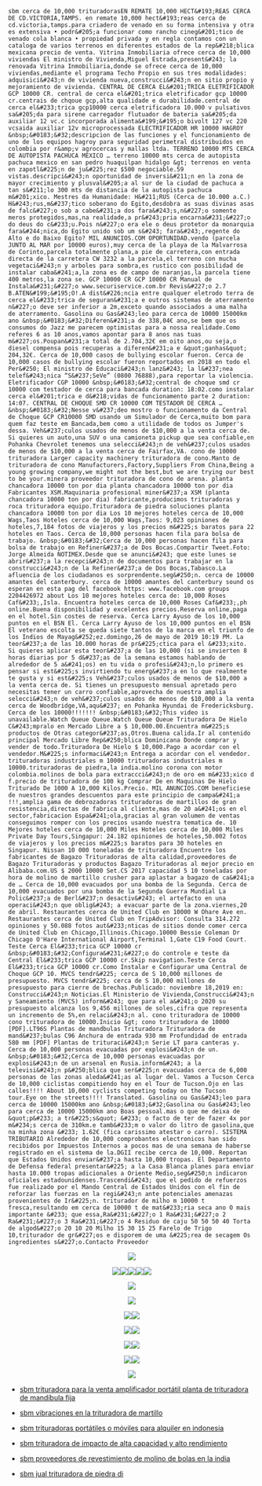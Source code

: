 
```
sbm cerca de 10,000 trituradorasEN REMATE 10,000 HECT&#193;REAS CERCA DE CD.VICTORIA,TAMPS. en remate 10,000 hect&#193;reas cerca de cd.victoria,tamps.para criadero de venado en su forma intensiva y otra es extensiva • podr&#205;a funcionar como rancho cineg&#201;tico de venado cola blanca • propiedad privada y en regla contamos con un cataloga de varios terrenos en diferentes estados de la rep&#218;blica mexicana precio de venta. Vitrina Inmobiliaria ofrece cerca de 10,000 viviendas El ministro de Vivienda,Miguel Estrada,present&#243; la renovada Vitrina Inmobiliaria,donde se ofrece cerca de 10,000 viviendas,mediante el programa Techo Propio en sus tres modalidades: adquisici&#243;n de vivienda nueva,construcci&#243;n en sitio propio y mejoramiento de vivienda. CENTRAL DE CERCA EL&#201;TRICA ELETRIFICADOR GCP 10000 CR. central de cerca el&#201;trica eletrificador gcp 10000 cr.centrais de chqoue gcp,alta qualidade e durabilidade.central de cerca el&#233;trica gcp10000 cerca eletrificadora 10.000 v pulsativos sa&#205;da para sirene carregador flutuador de bateria sa&#205;da auxiliar 12 vc.c incorporada alimenta&#199;&#195;o bivolt 127 vc 220 vcsaida auxiliar 12v microprocessada ELECTRIFICADOR HR 10000 HAGROY &nbsp;&#0183;&#32;descripcion de las funciones y el funcionamiento de uno de los equipos hagroy para seguridad perimetral distribuidos en colombia por r&amp;v agrocercas y mallas ltda. TERRENO 10000 MTS CERCA DE AUTOPISTA PACHUCA MEXICO … terreno 10000 mts cerca de autopista pachuca mexico en san pedro huaquilpan hidalgo &gt; terrenos en venta en zapotl&#225;n de ju&#225;rez $500 negociable.59 vistas.descripci&#243;n oportunidad de inversi&#211;n en la zona de mayor crecimiento y plusval&#205;a al sur de la ciudad de pachuca a tan s&#211;lo 300 mts de distancia de la autopista pachuca m&#201;xico. Mestres da Humanidade: H&#211;RUS (Cerca de 10.000 a.C.) H&#243;rus,m&#237;tico soberano do Egito,desdobra as suas divinas asas de falc&#227;o sob a cabe&#231;a dos fara&#243;s,n&#227;o somente meros protegidos,mas,na realidade,a pr&#243;pria encarna&#231;&#227;o do deus do c&#233;u.Pois n&#227;o era ele o deus protetor da monarquia fara&#244;nica,do Egito unido sob um s&#243; fara&#243;,regente do Alto e do Baixo Egito? MIL ANUNCIOS.COM OPORTUNIDAD.vendo (parcela JUNTO AL MAR por 10000 euros),muy cerca de la playa de la Malvarrosa de Corinto,parcela totalmente plana,a pie de carretera,con entrada directa de la carretera CW 3232 a la parcela,el terreno con mucha vegetaci&#243;n y arboles para sombra,es rustico con posibilidad de instalar caba&#241;a,la zona es de campo de naranjas,la parcela tiene 400 metros,la zona se. GCP 10000 CR GCP 10000 CR Manual de Instala&#231;&#227;o www.securiservice.com.br Revis&#227;o 2.7 B.ATEN&#199;&#195;O!.A dist&#226;ncia entre qualquer eletrodo terra de cerca el&#233;trica de seguran&#231;a e outros sistemas de aterramento n&#227;o deve ser inferior a 2m,exceto quando associados a uma malha de aterramento. Gasolina ou Gas&#243;leo para cerca de 10000 15000km ano &nbsp;&#0183;&#32;Diferen&#231;a de 338,04€ ano,se bem que os consumos do Jazz me parecem optimistas para a nossa realidade.Como referes 6 as 10 anos,vamos apontar para 8 anos nas tuas m&#227;os.Poupan&#231;a total de 2.704,32€ em oito anos,ou seja,o diesel compensa pois recuperas a diferen&#231;a e &quot;ganhas&quot; 204,32€. Cerca de 10,000 casos de bullying escolar fueron. Cerca de 10,000 casos de bullying escolar fueron reportados en 2018 en todo el Per&#250; El ministro de Educaci&#243;n lanz&#243; la l&#237;nea telef&#243;nica “S&#237;SeVe” (0800 76888),para reportar la violencia. Eletrificador CGP 10000 &nbsp;&#0183;&#32;central de choque smd cr 10000 com testador de cerca para bancada duration: 18:02.como instalar cerca el&#201;trica e d&#218;vidas de funcionamento parte 2 duration: 14:07. CENTRAL DE CHOQUE SMD CR 10000 COM TESTADOR DE CERCA … &nbsp;&#0183;&#32;Nesse v&#237;deo mostro o funcionamento da Central de Choque GCP CR10000 SMD usando um Simulador de Cerca,muito bom para quem faz teste em Bancada,bem como a utilidade de todos os Jumper's dessa. Veh&#237;culos usados de menos de $10,000 a la venta cerca de. Si quieres un auto,una SUV o una camioneta pickup que sea confiable,en Pohanka Chevrolet tenemos una selecci&#243;n de veh&#237;culos usados de menos de $10,000 a la venta cerca de Fairfax,VA. cono de 10000 trituradora Larger capacity machinery trituradora de cono.Manto de trituradora de cono Manufacturers,Factory,Suppliers From China,Being a young growing company,we might not the best,but we are trying our best to be your.minera proveedor trituradora de cono de arena. planta chancadora 10000 ton por dia planta chancadora 10000 ton por dia Fabricantes XSM.Maquinaria profesional miner&#237;a XSM (planta chancadora 10000 ton por dia) fabricante,producimos trituradoras y roca trituradora equipo.Trituradora de piedra soluciones planta chancadora 10000 ton por dia Los 10 mejores hoteles cerca de 10,000 Wags,Taos Hoteles cerca de 10,000 Wags,Taos: 9,023 opiniones de hoteles,7,184 fotos de viajeros y los precios m&#225;s baratos para 22 hoteles en Taos. Cerca de 10,000 personas hacen fila para bolsa de trabajo. &nbsp;&#0183;&#32;Cerca de 10,000 personas hacen fila para bolsa de trabajo en Refiner&#237;a de Dos Bocas.Compartir Tweet.Foto: Jorge Almeida NOTIMEX.Desde que se anunci&#243; que este lunes se abrir&#237;a la recepci&#243;n de documentos para trabajar en la construcci&#243;n de la Refiner&#237;a de Dos Bocas,Tabasco.La afluencia de los ciudadanos es sorprendente.seg&#250;n. cerca de 10000 amantes del canterbury. cerca de 10000 amantes del canterbury sound os esperan en esta pag del facebook https: www.facebook.com groups 2204426972 about Los 10 mejores hoteles cerca de: 10,000 Roses Caf&#233;,Isla. Encuentra hoteles cerca de 10,000 Roses Caf&#233;,ph online.Buena disponibilidad y excelentes precios.Reserva online,paga en el hotel.Sin costes de reserva. Cerca Larry Ayuso de los 10,000 puntos en el BSN El. Cerca Larry Ayuso de los 10,000 puntos en el BSN El veterano escolta se queda siete tantos de la marca en el triunfo de los Indios de Mayag&#252;ez.domingo,26 de mayo de 2019 10:19 PM. La teor&#237;a de las 10.000 horas de pr&#225;ctica para el &#233;xito. Si quieres aplicar esta teor&#237;a de las 10,000 (si se invierten 8 horas diarias por 5 d&#237;as de la semana estamos hablando de alrededor de 5 a&#241;os) en tu vida o profesi&#243;n,lo primero es pensar si est&#225;s invirtiendo tu energ&#237;a en lo que realmente te gusta y si est&#225;s Veh&#237;culos usados de menos de $10,000 a la venta cerca de. Si tienes un presupuesto mensual apretado pero necesitas tener un carro confiable,aprovecha de nuestra amplia selecci&#243;n de veh&#237;culos usados de menos de $10,000 a la venta cerca de Woodbridge,VA,aqu&#237; en Pohanka Hyundai de Fredericksburg. Cerca de los 10000!!!!!!! &nbsp;&#0183;&#32;This video is unavailable.Watch Queue Queue.Watch Queue Queue Trituradora De Hielo C&#243;mpralo en Mercado Libre a $ 10,000.00.Encuentra m&#225;s productos de Otras categor&#237;as,Otros.Buena calida.Ir al contenido principal Mercado Libre Rep&#250;blica Dominicana Donde comprar y vender de todo.Trituradora De Hielo $ 10,000.Pago a acordar con el vendedor.M&#225;s informaci&#243;n Entrega a acordar con el vendedor. trituradoras industriales m 10000 trituradoras industriales m 10000.trituradoras de piedra,la india.molino corona con motor colombia.molinos de bola para extraccci&#243;n de oro em m&#233;xico d f.precio de trituradora de 100 kg Comprar De en Maquinas De Hielo Triturado De 1000 A 10,000 Kilos.Precio. MIL ANUNCIOS.COM beneficiese de nuestros grandes descuentos para este principio de campa&#241;a !!!,amplia gama de debrozadoras trituradoras de martillos de gran resistencia,directas de fabrica al cliente,mas de 20 a&#241;os en el sector,fabricacion Espa&#241;ola,gracias al gran volumen de ventas conseguimos romper con los precios usando nuestra tematica de. 10 Mejores hoteles cerca de 10,000 Miles Hoteles cerca de 10,000 Miles Private Day Tours,Singapur: 24.182 opiniones de hoteles,50.002 fotos de viajeros y los precios m&#225;s baratos para 30 hoteles en Singapur. Nissan 10 000 toneladas de trituradora Encuentre los fabricantes de Bagazo Trituradoras de alta calidad,proveedores de Bagazo Trituradoras y productos Bagazo Trituradoras al mejor precio en Alibaba.com.US $ 2000 10000 Set.CS 2017 capacidad 5 10 toneladas por hora de molino de martillo crusher para aplastar a bagazo de ca&#241;a de … Cerca de 10,000 evacuados por una bomba de la Segunda. Cerca de 10,000 evacuados por una bomba de la Segunda Guerra Mundial La Polic&#237;a de Berl&#237;n desactiv&#243; el artefacto en una operaci&#243;n que oblig&#243; a evacuar parte de la zona.viernes,20 de abril. Restaurantes cerca de United Club en 10000 W Ohare Ave en. Restaurantes cerca de United Club en TripAdvisor: Consulta 314.272 opiniones y 50.088 fotos aut&#233;nticas de sitios donde comer cerca de United Club en Chicago,Illinois.Chicago.10000 Bessie Coleman Dr Chicago O'Hare International Airport,Terminal 1,Gate C19 Food Court. Teste Cerca El&#233;trica GCP 10000 cr &nbsp;&#0183;&#32;Configura&#231;&#227;o do controle e teste da Central El&#233;trica GCP 10000 cr.Skip navigation.Teste Cerca El&#233;trica GCP 10000 cr.Como Instalar e Configurar uma Central de Choque GCP 10. MVCS tendr&#225; cerca de S 10,000 millones de presupuesto. MVCS tendr&#225; cerca de S 10,000 millones de presupuesto para cierre de brechas.Publicado: noviembre 18,2019 en: Construcci&#243;n Noticias.El Ministerio de Vivienda,Construcci&#243;n y Saneamiento (MVCS) inform&#243; que para el a&#241;o 2020 su presupuesto alcanza los 9,456 millones de soles,cifra que representa un incremento de 5%,en relaci&#243;n al. cono trituradora de 10000 cono trituradora de 10000.Inicio &gt; cono trituradora de 10000 [PDF].LT96S Plantas de mandbulas Trituradora Trituradora de mand&#237;bulas C96 Anchura de entrada 930 mm Profundidad de entrada 580 mm [PDF] Plantas de trituraci&#243;n Serie LT para canteras y. Cerca de 10,000 personas evacuadas por explosi&#243;n de un. &nbsp;&#0183;&#32;Cerca de 10,000 personas evacuadas por explosi&#243;n de un arsenal en Rusia.inform&#243; a la televisi&#243;n p&#250;blica que ser&#225;n evacuadas cerca de 6,000 personas de las zonas aleda&#241;as al lugar del. Vamos a Tucson Cerca de 10,000 ciclistas compitiendo hoy en el Tour de Tucson.Ojo en las calles!!!! About 10,000 cyclists competing today on the Tucson tour.Eye on the streets!!!! Translated. Gasolina ou Gas&#243;leo para cerca de 10000 15000km ano &nbsp;&#0183;&#32;Gasolina ou Gas&#243;leo para cerca de 10000 15000km ano Boas pessoal.mas o que me deixa de &quot;p&#233; a tr&#225;s&quot; &#233; o facto de ter de fazer 4x por m&#234;s cerca de 310km.e tamb&#233;m o valor do litro de gasolina,que na minha zona &#233; 1.62€ (fica carissimo atestar o carro). SISTEMA TRIBUTARIO Alrededor de 10,000 comprobantes electronicos han sido recibidos por Impuestos Internos a pocos mas de una semana de haberse registrado en el sistema de la.DGII recibe cerca de 10,000. Reportan que Estados Unidos enviar&#237;a hasta 10,000 tropas. El Departamento de Defensa federal presentar&#225; a la Casa Blanca planes para enviar hasta 10.000 tropas adicionales a Oriente Medio,seg&#250;n indicaron oficiales estadounidenses.Trascendi&#243; que el pedido de refuerzos fue realizado por el Mando Central de Estados Unidos con el fin de reforzar las fuerzas en la regi&#243;n ante potenciales amenazas provenientes de Ir&#225;n. triturador de milho m 10000 t fresca,resultando em cerca de 10000 t de mat&#233;ria seca ano O mais importante &#233; que essa,Ra&#231;&#227;o 1 Ra&#231;&#227;o 2 Ra&#231;&#227;o 3 Ra&#231;&#227;o 4 Residuo de caju 50 50 50 40 Torta de algod&#227;o 20 10 20 Milho 15 30 15 25 Farelo de Trigo 10,triturador de gr&#227;os e disporem de uma &#225;rea de secagem Os ingredientes s&#227;o.Contacto Proveedor 
```

<div align="center">

<a href="https://es-crusher.shibang-china.com/github&k=sbm+cerca+de+10%2C000+trituradoras"><img src="https://static.shibang-china.com/es/crusher/logo.jpg"></a>

<a href="https://es-crusher.shibang-china.com/github&k=sbm+cerca+de+10%2C000+trituradoras"><img src="https://static.shibang-china.com/es/crusher/index.jpg"></a><a href="https://es-crusher.shibang-china.com/material.htmlgithub&k=sbm+cerca+de+10%2C000+trituradoras"><img src="https://static.shibang-china.com/es/crusher/material.jpg"></a><a href="https://es-crusher.shibang-china.com/application.htmlgithub&k=sbm+cerca+de+10%2C000+trituradoras"><img src="https://static.shibang-china.com/es/crusher/application.jpg"></a><a href="https://es-crusher.shibang-china.com/aboutus.htmlgithub&k=sbm+cerca+de+10%2C000+trituradoras"><img src="https://static.shibang-china.com/es/crusher/aboutus.jpg"></a><a href="https://es-crusher.shibang-china.com/contact.htmlgithub&k=sbm+cerca+de+10%2C000+trituradoras"><img src="https://static.shibang-china.com/es/crusher/contact.jpg"></a>

<a href="https://es-crusher.shibang-china.com/github&k=sbm+cerca+de+10%2C000+trituradoras"><img src="https://static.shibang-china.com/es/crusher/banner.jpg"></a>

<a href="https://swt.shibang-china.com/github&k=sbm+cerca+de+10%2C000+trituradoras"><img src="https://static.shibang-china.com/es/crusher/text.jpg"></a>

<a href="https://swt.shibang-china.com/github&k=sbm+cerca+de+10%2C000+trituradoras"><img src="https://static.shibang-china.com/es/crusher/chat.jpg"></a><a href="https://es-crusher.shibang-china.com/contact.htmlgithub&k=sbm+cerca+de+10%2C000+trituradoras"><img src="https://static.shibang-china.com/es/crusher/message.jpg"></a>

<a href="https://es-crusher.shibang-china.com/products/pe.htmlgithub&k=sbm+cerca+de+10%2C000+trituradoras"><img src="https://static.shibang-china.com/es/crusher/pe.jpg"></a><a href="https://es-crusher.shibang-china.com/products/pf.htmlgithub&k=sbm+cerca+de+10%2C000+trituradoras"><img src="https://static.shibang-china.com/es/crusher/pf.jpg"></a>

<a href="https://es-crusher.shibang-china.com/products/hpt.htmlgithub&k=sbm+cerca+de+10%2C000+trituradoras"><img src="https://static.shibang-china.com/es/crusher/hpt.jpg"></a><a href="https://es-crusher.shibang-china.com/products/vsi.htmlgithub&k=sbm+cerca+de+10%2C000+trituradoras"><img src="https://static.shibang-china.com/es/crusher/vsi.jpg"></a>

<a href="https://es-crusher.shibang-china.com/products/klv.htmlgithub&k=sbm+cerca+de+10%2C000+trituradoras"><img src="https://static.shibang-china.com/es/crusher/klv.jpg"></a><a href="https://es-crusher.shibang-china.com/products/portable.htmlgithub&k=sbm+cerca+de+10%2C000+trituradoras"><img src="https://static.shibang-china.com/es/crusher/portable.jpg"></a>

<a href="https://swt.shibang-china.com/github&k=sbm+cerca+de+10%2C000+trituradoras"><img src="https://static.shibang-china.com/es/crusher/case.jpg"></a>

</div>


* [sbm trituradora para la venta amplificador portátil planta de trituradora de mandíbula fija](sbm%20trituradora%20para%20la%20venta%20amplificador%20port%C3%A1til%20planta%20de%20trituradora%20de%20mand%C3%ADbula%20fija.md)

* [sbm vibraciones en la trituradora de martillo](sbm%20vibraciones%20en%20la%20trituradora%20de%20martillo.md)

* [sbm trituradoras portátiles o móviles para alquiler en indonesia](sbm%20trituradoras%20port%C3%A1tiles%20o%20m%C3%B3viles%20para%20alquiler%20en%20indonesia.md)

* [sbm trituradora de impacto de alta capacidad y alto rendimiento](sbm%20trituradora%20de%20impacto%20de%20alta%20capacidad%20y%20alto%20rendimiento.md)

* [sbm proveedores de revestimiento de molino de bolas en la india](sbm%20proveedores%20de%20revestimiento%20de%20molino%20de%20bolas%20en%20la%20india.md)

* [sbm jual trituradora de piedra di](sbm%20jual%20trituradora%20de%20piedra%20di.md)